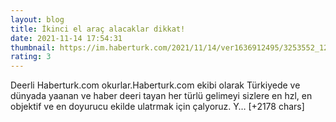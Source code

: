 ```yaml
--- 
layout: blog
title: İkinci el araç alacaklar dikkat!
date: 2021-11-14 17:54:31
thumbnail: https://im.haberturk.com/2021/11/14/ver1636912495/3253552_1200x627.jpg
rating: 3
---
```

Deerli Haberturk.com okurlar.Haberturk.com ekibi olarak Türkiyede ve dünyada yaanan ve haber deeri tayan her türlü gelimeyi sizlere en hzl, en objektif ve en doyurucu ekilde ulatrmak için çalyoruz. Y… [+2178 chars]